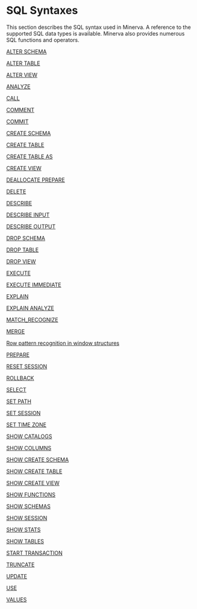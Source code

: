 # SQL Syntaxes

This section describes the SQL syntax used in Minerva. A reference to the supported SQL data types is available. Minerva also provides numerous SQL functions and operators.

<!--[ALTER MATERIALIZED VIEW](./sql_syntaxes/alter_materialized_view.md) -->

[ALTER SCHEMA](./sql_syntaxes/alter_schema.md)

[ALTER TABLE](./sql_syntaxes/alter_table.md)

[ALTER VIEW](./sql_syntaxes/alter_view.md)

[ANALYZE](./sql_syntaxes/analyze.md)

[CALL](./sql_syntaxes/call.md)

[COMMENT](./sql_syntaxes/comment.md)

[COMMIT](./sql_syntaxes/commit.md)

<!--[CREATE MATERIALIZED VIEW](./sql_syntaxes/create_materialized_view.md) -->

<!--[CREATE ROLE](./sql_syntaxes/create_role.md)-->

[CREATE SCHEMA](./sql_syntaxes/create_schema.md)

[CREATE TABLE](./sql_syntaxes/create_table.md)

[CREATE TABLE AS](./sql_syntaxes/create_table_as.md)

[CREATE VIEW](./sql_syntaxes/create_view.md)

[DEALLOCATE PREPARE](./sql_syntaxes/deallocate_prepare.md)

[DELETE](./sql_syntaxes/delete.md)

<!--[DENY](./sql_syntaxes/deny.md)-->

[DESCRIBE](./sql_syntaxes/describe.md)

[DESCRIBE INPUT](./sql_syntaxes/describe_input.md)

[DESCRIBE OUTPUT](./sql_syntaxes/describe_output.md)

<!--[DROP MATERIALIZED VIEW](./sql_syntaxes/drop_materialized_view.md) -->

<!--[DROP ROLE](./sql_syntaxes/drop_role.md)-->

[DROP SCHEMA](./sql_syntaxes/drop_schema.md)

[DROP TABLE](./sql_syntaxes/drop_table.md)

[DROP VIEW](./sql_syntaxes/drop_view.md)

[EXECUTE](./sql_syntaxes/execute.md)

[EXECUTE IMMEDIATE](./sql_syntaxes/execute_immediate.md)

[EXPLAIN](./sql_syntaxes/explain.md)

[EXPLAIN ANALYZE](./sql_syntaxes/explain_analyze.md)

<!--[GRANT](./sql_syntaxes/grant.md)-->

<!--[GRANT ROLES](./sql_syntaxes/grant_roles.md)-->

<!--[INSERT](./sql_syntaxes/insert.md)-->

[MATCH_RECOGNIZE](./sql_syntaxes/match_recognize.md)

[MERGE](./sql_syntaxes/merge.md)

[Row pattern recognition in window structures](./sql_syntaxes/row_pattern_recognition_in_window_structures.md)

[PREPARE](./sql_syntaxes/prepare.md)

<!--[REFRESH MATERIALIZED VIEW](./sql_syntaxes/refresh_materialized_view.md) -->

[RESET SESSION](./sql_syntaxes/reset_session.md)

<!--[REVOKE](./sql_syntaxes/revoke.md)-->

<!--[REVOKE ROLES](./sql_syntaxes/revoke_roles.md)-->

[ROLLBACK](./sql_syntaxes/rollback.md)

[SELECT](./sql_syntaxes/select.md)

[SET PATH](./sql_syntaxes/set_path.md)

<!--[SET ROLE](./sql_syntaxes/set_role.md)-->

[SET SESSION](./sql_syntaxes/set_session.md)

[SET TIME ZONE](./sql_syntaxes/set_time_zone.md)

[SHOW CATALOGS](./sql_syntaxes/show_catalogs.md)

[SHOW COLUMNS](./sql_syntaxes/show_columns.md)

<!--[SHOW CREATE MATERIALIZED VIEW](./sql_syntaxes/show_create_materialized_view.md) -->

[SHOW CREATE SCHEMA](./sql_syntaxes/show_create_schema.md)

[SHOW CREATE TABLE](./sql_syntaxes/show_create_table.md)

[SHOW CREATE VIEW](./sql_syntaxes/show_create_view.md)

[SHOW FUNCTIONS](./sql_syntaxes/show_functions.md)

<!--[SHOW GRANTS](./sql_syntaxes/show_grants.md)
-->
<!--[SHOW ROLE GRANTS](./sql_syntaxes/show_role_grants.md)-->

<!-- [SHOW ROLES](./sql_syntaxes/show_roles.md) -->

[SHOW SCHEMAS](./sql_syntaxes/show_schemas.md)

[SHOW SESSION](./sql_syntaxes/show_session.md)

[SHOW STATS](./sql_syntaxes/show_stats.md)

[SHOW TABLES](./sql_syntaxes/show_tables.md)

[START TRANSACTION](./sql_syntaxes/start_transaction.md)

[TRUNCATE](./sql_syntaxes/truncate.md)

[UPDATE](./sql_syntaxes/update.md)

[USE](./sql_syntaxes/use.md)

[VALUES](./sql_syntaxes/values.md)
